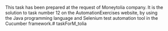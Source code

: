 This task has been prepared at the request of Moneytolia company. 
It is the solution to task number 12 on the AutomationExercises website, 
by using the Java programming language and 
Selenium test automation tool 
in the Cucumber framework.﻿# taskForM_tolia
